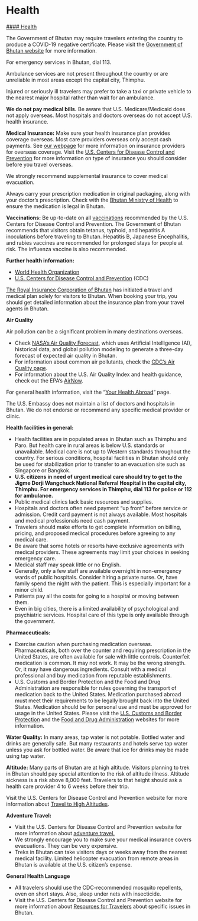 # Health

[#### Health](javascript:void(0); "Health")

The Government of Bhutan may require travelers entering the country to produce a COVID-19 negative certificate. Please visit the [Government of Bhutan website](https://www.doi.gov.bt/?p=1908&lang=en) for more information.  
  
For emergency services in Bhutan, dial 113.  
  
Ambulance services are not present throughout the country or are unreliable in most areas except the capital city, Thimphu.  
  
Injured or seriously ill travelers may prefer to take a taxi or private vehicle to the nearest major hospital rather than wait for an ambulance.  
  
**We do not pay medical bills.** Be aware that U.S. Medicare/Medicaid does not apply overseas. Most hospitals and doctors overseas do not accept U.S. health insurance.

**Medical Insurance:** Make sure your health insurance plan provides coverage overseas. Most care providers overseas only accept cash payments. See [our webpage](https://travel.state.gov/content/travel/en/international-travel/before-you-go/your-health-abroad/insurance-providers-overseas.html) for more information on insurance providers for overseas coverage. Visit the [U.S. Centers for Disease Control and Prevention](https://wwwnc.cdc.gov/travel/page/insurance) for more information on type of insurance you should consider before you travel overseas.  
  
We strongly recommend supplemental insurance to cover medical evacuation.  
  
Always carry your prescription medication in original packaging, along with your doctor’s prescription. Check with the [Bhutan Ministry of Health](https://www.moh.gov.bt/) to ensure the medication is legal in Bhutan.

**Vaccinations:** Be up-to-date on all [vaccinations](http://wwwnc.cdc.gov/travel/page/vaccinations.htm) recommended by the U.S. Centers for Disease Control and Prevention. The Government of Bhutan recommends that visitors obtain tetanus, typhoid, and hepatitis A inoculations before traveling to Bhutan. Hepatitis B, Japanese Encephalitis, and rabies vaccines are recommended for prolonged stays for people at risk. The influenza vaccine is also recommended.

**Further health information:**

* [World Health Organization](https://www.who.int/)
* [U.S. Centers for Disease Control and Prevention](http://wwwnc.cdc.gov/travel/) (CDC)

[The Royal Insurance Corporation of Bhutan](https://www.ricb.bt/) has initiated a travel and medical plan solely for visitors to Bhutan. When booking your trip, you should get detailed information about the insurance plan from your travel agents in Bhutan.

**Air Quality**

Air pollution can be a significant problem in many destinations overseas.

* Check [NASA’s Air Quality Forecast](https://aeronet.gsfc.nasa.gov/new_web/aqforecast), which uses Artificial Intelligence (AI), historical data, and global pollution modeling to generate a three-day forecast of expected air quality in Bhutan.
* For information about common air pollutants, check the [CDC’s Air Quality page](https://www.cdc.gov/air-quality/pollutants/).
* For information about the U.S. Air Quality Index and health guidance, check out the EPA’s [AirNow](https://www.airnow.gov/aqi/aqi-basics/).

For general health information, visit the “[Your Health Abroad](https://travel.state.gov/content/travel/en/international-travel/before-you-go/your-health-abroad.html)” page.  
  
The U.S. Embassy does not maintain a list of doctors and hospitals in Bhutan. We do not endorse or recommend any specific medical provider or clinic.

**Health facilities in general:**

* Health facilities are in populated areas in Bhutan such as Thimphu and Paro. But health care in rural areas is below U.S. standards or unavailable. Medical care is not up to Western standards throughout the country. For serious conditions, hospital facilities in Bhutan should only be used for stabilization prior to transfer to an evacuation site such as Singapore or Bangkok.
* **U.S. citizens in need of urgent medical care should try to get to the Jigme Dorji Wangchuck National Referral Hospital in the capital city, Thimphu. For emergency services in Thimphu, dial 113 for police or 112 for ambulance.**
* Public medical clinics lack basic resources and supplies.
* Hospitals and doctors often need payment “up front” before service or admission. Credit card payment is not always available. Most hospitals and medical professionals need cash payment.
* Travelers should make efforts to get complete information on billing, pricing, and proposed medical procedures before agreeing to any medical care.
* Be aware that some hotels or resorts have exclusive agreements with medical providers. These agreements may limit your choices in seeking emergency care.
* Medical staff may speak little or no English.
* Generally, only a few staff are available overnight in non-emergency wards of public hospitals. Consider hiring a private nurse. Or, have family spend the night with the patient. This is especially important for a minor child.
* Patients pay all the costs for going to a hospital or moving between them.
* Even in big cities, there is a limited availability of psychological and psychiatric services. Hospital care of this type is only available through the government.

**Pharmaceuticals:**

* Exercise caution when purchasing medication overseas. Pharmaceuticals, both over the counter and requiring prescription in the United States, are often available for sale with little controls. Counterfeit medication is common. It may not work. It may be the wrong strength. Or, it may have dangerous ingredients. Consult with a medical professional and buy medication from reputable establishments.
* U.S. Customs and Border Protection and the Food and Drug Administration are responsible for rules governing the transport of medication back to the United States. Medication purchased abroad must meet their requirements to be legally brought back into the United States. Medication should be for personal use and must be approved for usage in the United States. Please visit the [U.S. Customs and Border Protection](https://www.cbp.gov/travel/us-citizens/know-before-you-go/prohibited-and-restricted-items) and the [Food and Drug Administration](https://www.fda.gov/drugs/resourcesforyou/consumers/buyingusingmedicinesafely/buyingmedicinefromoutsidetheunitedstates/default.htm) websites for more information.

**Water Quality:** In many areas, tap water is not potable. Bottled water and drinks are generally safe. But many restaurants and hotels serve tap water unless you ask for bottled water. Be aware that ice for drinks may be made using tap water.

**Altitude:** Many parts of Bhutan are at high altitude. Visitors planning to trek in Bhutan should pay special attention to the risk of altitude illness. Altitude sickness is a risk above 8,000 feet. Travelers to that height should ask a health care provider 4 to 6 weeks before their trip.

Visit the U.S. Centers for Disease Control and Prevention website for more information about [Travel to High Altitudes](https://wwwnc.cdc.gov/travel/page/travel-to-high-altitudes).

**Adventure Travel:**

* Visit the U.S. Centers for Disease Control and Prevention website for more information about [adventure travel.](https://wwwnc.cdc.gov/travel/page/adventure)
* We strongly encourage you to make sure your medical insurance covers evacuations. They can be very expensive.
* Treks in Bhutan can take visitors days or weeks away from the nearest medical facility. Limited helicopter evacuation from remote areas in Bhutan is available at the U.S. citizen’s expense.

**General Health Language**

* All travelers should use the CDC-recommended mosquito repellents, even on short stays. Also, sleep under nets with insecticide.
* Visit the U.S. Centers for Disease Control and Prevention website for more information about [Resources for Travelers](https://wwwnc.cdc.gov/travel/page/traveler-information-center) about specific issues in Bhutan.